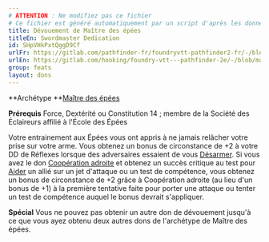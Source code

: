```yaml
---
# ATTENTION : Ne modifiez pas ce fichier
# Ce fichier est généré automatiquement par un script d'après les données du module Foundry VTT officiel et de sa traduction
title: Dévouement de Maître des épées
titleEn: Swordmaster Dedication
id: SHpVHkPxtQggD9Cf
urlFr: https://gitlab.com/pathfinder-fr/foundryvtt-pathfinder2-fr/-/blob/master/data/feats/SHpVHkPxtQggD9Cf.htm
urlEn: https://gitlab.com/hooking/foundry-vtt---pathfinder-2e/-/blob/master/packs/data/feats.db/swordmaster-dedication.json
group: feats
layout: dons
---
```

**Archétype **[Maître des épées](../archetypes/maître-des-épées.md)

**Prérequis** Force, Dextérité ou Constitution 14 ; membre de la Société des Éclaireurs affilié à l'École des Épées

Votre entrainement aux Épées vous ont appris à ne jamais relâcher votre prise sur votre arme. Vous obtenez un bonus de circonstance de +2 à votre DD de Réflexes lorsque des adversaires essaient de vous [Désarmer](../actions/désarmer.md). Si vous avez le don [Coopération adroite](collaboration-avisée.md) et obtenez un succès critique au test pour [Aider](../actions/aider.md) un allié sur un jet d'attaque ou un test de compétence, vous obtenez un bonus de circonstance de +2 grâce à Coopération adroite (au lieu d'un bonus de +1) à la première tentative faite pour porter une attaque ou tenter un test de compétence auquel le bonus devrait s'appliquer.

**Spécial** Vous ne pouvez pas obtenir un autre don de dévouement jusqu'à ce que vous ayez obtenu deux autres dons de l'archétype de Maître des épées.



